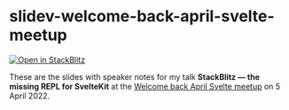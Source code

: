 # slidev-welcome-back-april-svelte-meetup

[![Open in StackBlitz](https://developer.stackblitz.com/img/open_in_stackblitz.svg)](https://stackblitz.com/github/maiertech/slidev-welcome-back-april-svelte-meetup?file=slides.md)

These are the slides with speaker notes for my talk **StackBlitz — the missing REPL for SvelteKit** at
the [Welcome back April Svelte meetup](https://www.downtomeet.com/Svelte-Society-NYC/Welcome-back-April-Svelte-meetup-5393266) on 5 April 2022.
